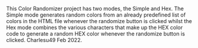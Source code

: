 This Color Randomizer project has two modes, the Simple and Hex. The Simple mode generates random colors from an already predefined list of colors in the HTML file whenever the randomize button is clicked whilst the Hex mode combines the various characters that make up the HEX color code to generate a random HEX color whenever the randomize button is clicked. Charlesu49 Feb 2022.
